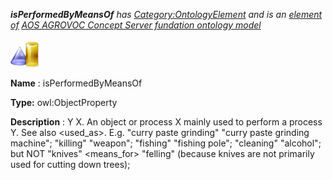 ___isPerformedByMeansOf__ 
 has
 [Category:OntologyElement](../../Category/OntologyElement "Category:OntologyElement") 
 and is an
 [element of](../../Property/ElementOf "Property:ElementOf") 
[AOS AGROVOC Concept Server fundation ontology model](../../Submissions/AOS_AGROVOC_Concept_Server_fundation_ontology_model "Submissions:AOS AGROVOC Concept Server fundation ontology model")_




  





[![ObjectProperty](../images/thumb/c/c3/ObjectProperty.gif/45px-ObjectProperty.gif)](../../Image/ObjectProperty.gif "ObjectProperty")


__Name__ 
 : isPerformedByMeansOf
 



__Type:__ 
 owl:ObjectProperty
 



__Description__ 
 : Y <is performed by means of> X. An object or process X mainly used to perform a process Y. See also <used\_as>. E.g. "curry paste grinding" <is performed by means of> "curry paste grinding machine"; "killing" <is performed by means of> "weapon"; "fishing" <is performed by means of> "fishing pole"; "cleaning" <is performed by means of> "alcohol"; but NOT "knives" <means\_for> "felling" (because knives are not primarily used for cutting down trees);
